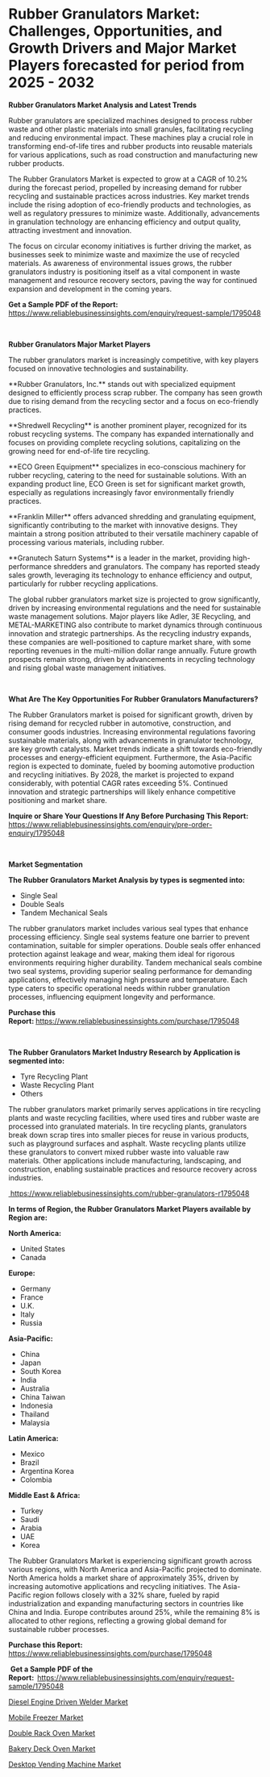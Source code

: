 <p><h1>Rubber Granulators Market: Challenges, Opportunities, and Growth Drivers and Major Market Players forecasted for period from 2025 - 2032</h1></p><p><strong>Rubber Granulators Market Analysis and Latest Trends</strong></p>
<p><p>Rubber granulators are specialized machines designed to process rubber waste and other plastic materials into small granules, facilitating recycling and reducing environmental impact. These machines play a crucial role in transforming end-of-life tires and rubber products into reusable materials for various applications, such as road construction and manufacturing new rubber products.</p><p>The Rubber Granulators Market is expected to grow at a CAGR of 10.2% during the forecast period, propelled by increasing demand for rubber recycling and sustainable practices across industries. Key market trends include the rising adoption of eco-friendly products and technologies, as well as regulatory pressures to minimize waste. Additionally, advancements in granulation technology are enhancing efficiency and output quality, attracting investment and innovation.</p><p>The focus on circular economy initiatives is further driving the market, as businesses seek to minimize waste and maximize the use of recycled materials. As awareness of environmental issues grows, the rubber granulators industry is positioning itself as a vital component in waste management and resource recovery sectors, paving the way for continued expansion and development in the coming years.</p></p>
<p><strong>Get a Sample PDF of the Report:&nbsp;</strong> <a href="https://www.reliablebusinessinsights.com/enquiry/request-sample/1795048?utm_campaign=1113&utm_medium=2&utm_source=Github&utm_content=ia&utm_term=19022025&utm_id=rubber-granulators">https://www.reliablebusinessinsights.com/enquiry/request-sample/1795048</a></p>
<p>&nbsp;</p>
<p><strong>Rubber Granulators Major Market Players</strong></p>
<p><p>The rubber granulators market is increasingly competitive, with key players focused on innovative technologies and sustainability. </p><p>**Rubber Granulators, Inc.** stands out with specialized equipment designed to efficiently process scrap rubber. The company has seen growth due to rising demand from the recycling sector and a focus on eco-friendly practices. </p><p>**Shredwell Recycling** is another prominent player, recognized for its robust recycling systems. The company has expanded internationally and focuses on providing complete recycling solutions, capitalizing on the growing need for end-of-life tire recycling.</p><p>**ECO Green Equipment** specializes in eco-conscious machinery for rubber recycling, catering to the need for sustainable solutions. With an expanding product line, ECO Green is set for significant market growth, especially as regulations increasingly favor environmentally friendly practices.</p><p>**Franklin Miller** offers advanced shredding and granulating equipment, significantly contributing to the market with innovative designs. They maintain a strong position attributed to their versatile machinery capable of processing various materials, including rubber.</p><p>**Granutech Saturn Systems** is a leader in the market, providing high-performance shredders and granulators. The company has reported steady sales growth, leveraging its technology to enhance efficiency and output, particularly for rubber recycling applications.</p><p>The global rubber granulators market size is projected to grow significantly, driven by increasing environmental regulations and the need for sustainable waste management solutions. Major players like Adler, 3E Recycling, and METAL-MARKETING also contribute to market dynamics through continuous innovation and strategic partnerships. As the recycling industry expands, these companies are well-positioned to capture market share, with some reporting revenues in the multi-million dollar range annually. Future growth prospects remain strong, driven by advancements in recycling technology and rising global waste management initiatives.</p></p>
<p>&nbsp;</p>
<p><strong>What Are The Key Opportunities For Rubber Granulators Manufacturers?</strong></p>
<p><p>The Rubber Granulators market is poised for significant growth, driven by rising demand for recycled rubber in automotive, construction, and consumer goods industries. Increasing environmental regulations favoring sustainable materials, along with advancements in granulator technology, are key growth catalysts. Market trends indicate a shift towards eco-friendly processes and energy-efficient equipment. Furthermore, the Asia-Pacific region is expected to dominate, fueled by booming automotive production and recycling initiatives. By 2028, the market is projected to expand considerably, with potential CAGR rates exceeding 5%. Continued innovation and strategic partnerships will likely enhance competitive positioning and market share.</p></p>
<p><strong>Inquire or Share Your Questions If Any Before Purchasing This Report:</strong> <a href="https://www.reliablebusinessinsights.com/enquiry/pre-order-enquiry/1795048?utm_campaign=1113&utm_medium=2&utm_source=Github&utm_content=ia&utm_term=19022025&utm_id=rubber-granulators">https://www.reliablebusinessinsights.com/enquiry/pre-order-enquiry/1795048</a></p>
<p>&nbsp;</p>
<p><strong>Market Segmentation</strong></p>
<p><strong>The Rubber Granulators Market Analysis by types is segmented into:</strong></p>
<p><ul><li>Single Seal</li><li>Double Seals</li><li>Tandem Mechanical Seals</li></ul></p>
<p><p>The rubber granulators market includes various seal types that enhance processing efficiency. Single seal systems feature one barrier to prevent contamination, suitable for simpler operations. Double seals offer enhanced protection against leakage and wear, making them ideal for rigorous environments requiring higher durability. Tandem mechanical seals combine two seal systems, providing superior sealing performance for demanding applications, effectively managing high pressure and temperature. Each type caters to specific operational needs within rubber granulation processes, influencing equipment longevity and performance.</p></p>
<p><strong>Purchase this Report:&nbsp;</strong><a href="https://www.reliablebusinessinsights.com/purchase/1795048?utm_campaign=1113&utm_medium=2&utm_source=Github&utm_content=ia&utm_term=19022025&utm_id=rubber-granulators">https://www.reliablebusinessinsights.com/purchase/1795048</a></p>
<p>&nbsp;</p>
<p><strong>The Rubber Granulators Market Industry Research by Application is segmented into:</strong></p>
<p><ul><li>Tyre Recycling Plant</li><li>Waste Recycling Plant</li><li>Others</li></ul></p>
<p><p>The rubber granulators market primarily serves applications in tire recycling plants and waste recycling facilities, where used tires and rubber waste are processed into granulated materials. In tire recycling plants, granulators break down scrap tires into smaller pieces for reuse in various products, such as playground surfaces and asphalt. Waste recycling plants utilize these granulators to convert mixed rubber waste into valuable raw materials. Other applications include manufacturing, landscaping, and construction, enabling sustainable practices and resource recovery across industries.</p></p>
<p><a href="https://www.reliablebusinessinsights.com/rubber-granulators-r1795048?utm_campaign=1113&utm_medium=2&utm_source=Github&utm_content=ia&utm_term=19022025&utm_id=rubber-granulators">&nbsp;https://www.reliablebusinessinsights.com/rubber-granulators-r1795048</a></p>
<p><strong>In terms of Region, the Rubber Granulators Market Players available by Region are:</strong></p>
<p>
    <p> <strong> North America: </strong>
        <ul>
            <li>United States</li>
            <li>Canada</li>
        </ul>
        </p> 
    <p> <strong> Europe: </strong>
        <ul>
            <li>Germany</li>
            <li>France</li>
            <li>U.K.</li>
            <li>Italy</li>
            <li>Russia</li>
        </ul>
        </p> 
    <p> <strong> Asia-Pacific: </strong>
        <ul>
            <li>China</li>
            <li>Japan</li>
            <li>South Korea</li>
            <li>India</li>
            <li>Australia</li>
            <li>China Taiwan</li>
            <li>Indonesia</li>
            <li>Thailand</li>
            <li>Malaysia</li>
        </ul>
        </p> 
    <p> <strong> Latin America: </strong>
        <ul>
            <li>Mexico</li>
            <li>Brazil</li>
            <li>Argentina Korea</li>
            <li>Colombia</li>
        </ul>
        </p> 
    <p> <strong> Middle East & Africa: </strong>
        <ul>
            <li>Turkey</li>
            <li>Saudi</li>
            <li>Arabia</li>
            <li>UAE</li>
            <li>Korea</li>
        </ul>
    </p>
    </p>
<p><p>The Rubber Granulators Market is experiencing significant growth across various regions, with North America and Asia-Pacific projected to dominate. North America holds a market share of approximately 35%, driven by increasing automotive applications and recycling initiatives. The Asia-Pacific region follows closely with a 32% share, fueled by rapid industrialization and expanding manufacturing sectors in countries like China and India. Europe contributes around 25%, while the remaining 8% is allocated to other regions, reflecting a growing global demand for sustainable rubber processes.</p></p>
<p><strong>Purchase this Report: </strong><a href="https://www.reliablebusinessinsights.com/purchase/1795048?utm_campaign=1113&utm_medium=2&utm_source=Github&utm_content=ia&utm_term=19022025&utm_id=rubber-granulators">https://www.reliablebusinessinsights.com/purchase/1795048</a></p>
<p>&nbsp;<strong>Get a Sample PDF of the Report:&nbsp;&nbsp;</strong><a href="https://www.reliablebusinessinsights.com/enquiry/request-sample/1795048?utm_campaign=1113&utm_medium=2&utm_source=Github&utm_content=ia&utm_term=19022025&utm_id=rubber-granulators">https://www.reliablebusinessinsights.com/enquiry/request-sample/1795048</a></p>
<p><strong></strong></p>
<p><p><a href="https://github.com/leyesamilej/Market-Research-Report-List-1/blob/main/diesel-engine-driven-welder-market.md?utm_campaign=1113&utm_medium=2&utm_source=Github&utm_content=ia&utm_term=19022025&utm_id=rubber-granulators">Diesel Engine Driven Welder Market</a></p><p><a href="https://github.com/lizonbochil23/Market-Research-Report-List-1/blob/main/mobile-freezer-market.md?utm_campaign=1113&utm_medium=2&utm_source=Github&utm_content=ia&utm_term=19022025&utm_id=rubber-granulators">Mobile Freezer Market</a></p><p><a href="https://github.com/ziogaskangui96/Market-Research-Report-List-1/blob/main/double-rack-oven-market.md?utm_campaign=1113&utm_medium=2&utm_source=Github&utm_content=ia&utm_term=19022025&utm_id=rubber-granulators">Double Rack Oven Market</a></p><p><a href="https://github.com/carylgrinko/Market-Research-Report-List-1/blob/main/bakery-deck-oven-market.md?utm_campaign=1113&utm_medium=2&utm_source=Github&utm_content=ia&utm_term=19022025&utm_id=rubber-granulators">Bakery Deck Oven Market</a></p><p><a href="https://github.com/guinoopandam/Market-Research-Report-List-1/blob/main/desktop-vending-machine-market.md?utm_campaign=1113&utm_medium=2&utm_source=Github&utm_content=ia&utm_term=19022025&utm_id=rubber-granulators">Desktop Vending Machine Market</a></p></p>
